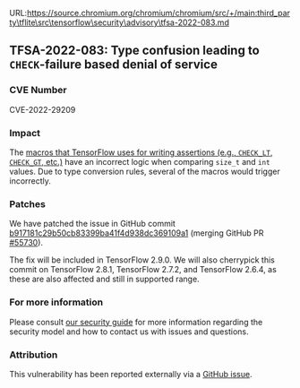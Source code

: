 URL:https://source.chromium.org/chromium/chromium/src/+/main:third_party\tflite\src\tensorflow\security\advisory\tfsa-2022-083.md
## TFSA-2022-083: Type confusion leading to `CHECK`-failure based denial of service

### CVE Number
CVE-2022-29209

### Impact
The [macros that TensorFlow uses for writing assertions (e.g., `CHECK_LT`, `CHECK_GT`, etc.)](https://github.com/tensorflow/tensorflow/blob/f3b9bf4c3c0597563b289c0512e98d4ce81f886e/tensorflow/core/platform/default/logging.h) have an incorrect logic when comparing `size_t` and `int` values. Due to type conversion rules, several of the macros would trigger incorrectly.

### Patches
We have patched the issue in GitHub commit [b917181c29b50cb83399ba41f4d938dc369109a1](https://github.com/tensorflow/tensorflow/commit/b917181c29b50cb83399ba41f4d938dc369109a1) (merging GitHub PR [#55730](https://github.com/tensorflow/tensorflow/pull/55730)).

The fix will be included in TensorFlow 2.9.0. We will also cherrypick this commit on TensorFlow 2.8.1, TensorFlow 2.7.2, and TensorFlow 2.6.4, as these are also affected and still in supported range.

### For more information
Please consult [our security guide](https://github.com/tensorflow/tensorflow/blob/master/SECURITY.md) for more information regarding the security model and how to contact us with issues and questions.

### Attribution
This vulnerability has been reported externally via a [GitHub issue](https://github.com/tensorflow/tensorflow/issues/55530).

